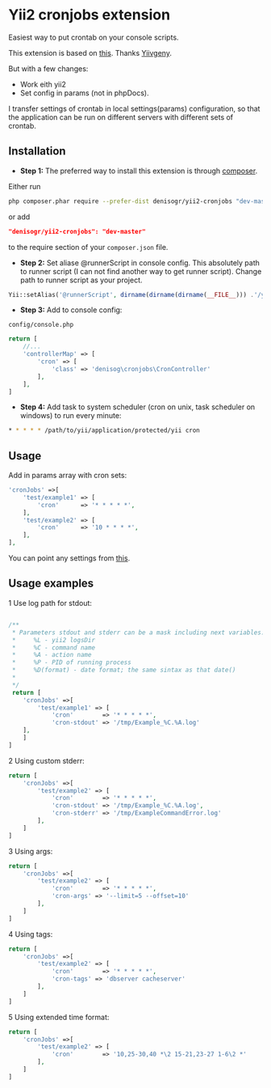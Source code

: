 Yii2 cronjobs extension
========
Easiest way to put crontab on your console scripts.

This extension is based on [this](https://github.com/Yiivgeny/Yii-PHPDocCrontab).
Thanks [Yiivgeny](https://github.com/Yiivgeny).

But with a few changes:
- Work eith yii2
- Set config in params (not in phpDocs).

I transfer ​​settings of crontab in local settings(params) configuration, so that the application can be run on different servers with different sets of crontab.

Installation
------------

- **Step 1:** The preferred way to install this extension is through [composer](http://getcomposer.org/download/).

Either run

```sh
php composer.phar require --prefer-dist denisogr/yii2-cronjobs "dev-master"
```

or add

```json
"denisogr/yii2-cronjobs": "dev-master"
```

to the require section of your `composer.json` file.
- **Step 2:**  Set aliase  @runnerScript in console config. This absolutely path to runner script (I can not find another way to get runner script).
Change path to runner script as your project. 
```php
Yii::setAlias('@runnerScript', dirname(dirname(dirname(__FILE__))) .'/yii');
```
- **Step 3:**  Add to console config: 
```
config/console.php
```
```php
return [
    //...
    'controllerMap' => [
    	'cron' => [
    	    'class' => 'denisog\cronjobs\CronController'
    	],
    ],
]
```
- **Step 4:**  Add task to system scheduler (cron on unix, task scheduler on windows) to run every minute:

```sh
* * * * * /path/to/yii/application/protected/yii cron
```
Usage
-----

Add in params array with cron sets:
```php
'cronJobs' =>[
    'test/example1' => [
    	'cron'      => '* * * * *',
    ],
    'test/example2' => [
    	'cron'      => '10 * * * *',
    ],
],
```

You can point any settings from [this](https://github.com/Yiivgeny/Yii-PHPDocCrontab/blob/master/examples/ExampleRuCommand.php).

Usage examples
--------------
1 Use log path for stdout:
```php

/**
 * Parameters stdout and stderr can be a mask including next variables:
 *     %L - yii2 logsDir
 *     %C - command name
 *     %A - action name
 *     %P - PID of running process
 *     %D(format) - date format; the same sintax as that date()
 *
 */
 return [
    'cronJobs' =>[
    	'test/example1' => [
    	    'cron'        => '* * * * *',
    	    'cron-stdout' => '/tmp/Example_%C.%A.log'
	],
    ]
]
```

2 Using custom stderr:
```php
return [
    'cronJobs' =>[
    	'test/example2' => [
    	    'cron'        => '* * * * *',
    	    'cron-stdout' => '/tmp/Example_%C.%A.log',
    	    'cron-stderr' => '/tmp/ExampleCommandError.log'
    	],
    ]
]
```

3 Using args:
```php
return [
    'cronJobs' =>[
    	'test/example2' => [
    	    'cron'        => '* * * * *',
    	    'cron-args' => '--limit=5 --offset=10'
    	],
    ]
]
```

4 Using tags:
```php
return [
    'cronJobs' =>[
    	'test/example2' => [
    	    'cron'        => '* * * * *',
    	    'cron-tags' => 'dbserver cacheserver'
    	],
    ]
]
```

5 Using extended time format:
```php
return [
    'cronJobs' =>[
    	'test/example2' => [
    	    'cron'        => '10,25-30,40 *\2 15-21,23-27 1-6\2 *'
    	],
    ]
]
```
